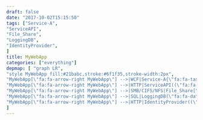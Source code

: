```yaml
---
draft: false
date: "2017-10-02T15:15:50"
tags: ["Service-A",
"ServiceAPI",
"File_Share",
"LoggingDB",
"IdentityProvider",
]
title: MyWebApp
categories: ["everything"]
depmap: [ "graph LR",
"style MyWebApp fill:#21babc,stroke:#6f1f35,stroke-width:2px",
"MyWebApp[\"fa:fa-arrow-right MyWebApp\"] -->|WCF|Service-A{\"fa:fa-tasks Service-A\"}",
"MyWebApp[\"fa:fa-arrow-right MyWebApp\"] -->|HTTP|ServiceAPI((\"fa:fa-globe ServiceAPI\"))",
"MyWebApp[\"fa:fa-arrow-right MyWebApp\"] -->|SMB/CIFS/NFS|File_Share[\"fa:fa-files-o File_Share\"]",
"MyWebApp[\"fa:fa-arrow-right MyWebApp\"] -->|SQL|LoggingDB(\"fa:fa-database LoggingDB\")",
"MyWebApp[\"fa:fa-arrow-right MyWebApp\"] -->|HTTP|IdentityProvider((\"fa:fa-globe IdentityProvider\"))",
]
---
```

			